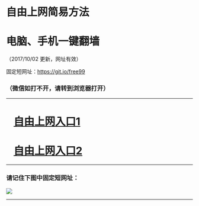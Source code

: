 ﻿# 自由上网简易方法

# 电脑、手机一键翻墙

（2017/10/02 更新，网址有效）

固定短网址：https://git.io/free99

### （微信如打不开，请转到浏览器打开）


***





# &nbsp;&nbsp; <a href="http://ft145975103.fwtz-zhenx1001.xyz/fwqtz01.html?t=100200126835 " target="_blank">自由上网入口1</a>
# &nbsp;&nbsp; <a href="http://ft550525689.fw-tzzhen1002.xyz/fwqtz02.html?t=10020017393 " target="_blank">自由上网入口2</a>
***

### 请记住下图中固定短网址：

<img src="https://s3-us-west-2.amazonaws.com/fwq-1001/yjfq-20170905okok.png" /> 


***


